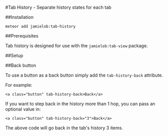 #Tab History - Separate history states for each tab

##Installation

`meteor add jamielob:tab-history`

##Prerequisites

Tab history is designed for use with the `jamielob:tab-view` package.

##Setup


##Back button

To use a button as a back button simply add the `tab-history-back` attribute.

For example:

```
<a class="button" tab-history-back>Back</a>
```

If you want to step back in the history more than 1 hop, you can pass an optional value in:

```
<a class="button" tab-history-back="3">Back</a>
```

The above code will go back in the tab's history 3 items.

